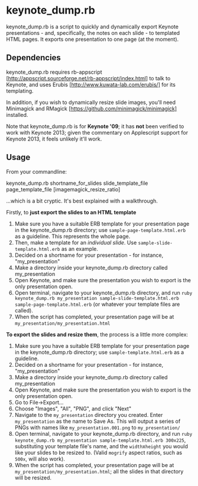 keynote_dump.rb
===============

keynote_dump.rb is a script to quickly and dynamically export Keynote presentations - and, specifically, the notes on each slide - to templated HTML pages. It exports one presentation to one page (at the moment).

Dependencies
------------

keynote_dump.rb requires rb-appscript [http://appscript.sourceforge.net/rb-appscript/index.html] to talk to Keynote, and uses Erubis [http://www.kuwata-lab.com/erubis/] for its templating.

In addition, if you wish to dynamically resize slide images, you'll need Minimagick and RMagick [https://github.com/minimagick/minimagick] installed.

Note that keynote_dump.rb is for **Keynote '09**; it has **not** been verified to work with Keynote 2013; given the commentary on Applescript support for Keynote 2013, it feels unlikely it'll work.


Usage
-----

From your commandline:

keynote_dump.rb shortname_for_slides slide_template_file page_template_file [imagemagick_resize_ratio]

...which is a bit cryptic. It's best explained with a walkthrough.

Firstly, to **just export the slides to an HTML template**

1. Make sure you have a suitable ERB template for your presentation page in the keynote_dump.rb directory; use `sample-page-template.html.erb` as a guideline. This represents the whole page.
1. Then, make a template for an _individual slide_. Use
   `sample-slide-template.html.erb` as an example.
2. Decided on a shortname for your presentation - for instance, "my_presentation"
3. Make a directory inside your keynote_dump.rb directory called my_presentation
4. Open Keynote, and make sure the presentation you wish to export is the only presentation open.
5. Open terminal, navigate to your keynote_dump.rb directory, and run `ruby keynote_dump.rb my_presentation sample-slide-template.html.erb sample-page-template.html.erb` (or whatever your template files are called).
6. When the script has completed, your presentation page will be at `my_presentation/my_presentation.html`

**To export the slides and resize them**, the process is a little more complex:

1. Make sure you have a suitable ERB template for your presentation page in the keynote_dump.rb directory; use `sample-template.html.erb` as a guideline.
2. Decided on a shortname for your presentation - for instance, "my_presentation"
3. Make a directory inside your keynote_dump.rb directory called my_presentation
4. Open Keynote, and make sure the presentation you wish to export is the only presentation open.
5. Go to File->Export...
6. Choose "Images", "All", "PNG", and click "Next"
7. Navigate to the `my_presentation` directory you created. Enter `my_presentation` as the name to Save As. This will output a series of PNGs with names like `my_presentation.001.png` to `my_presentation/`
8. Open terminal, navigate to your keynote_dump.rb directory, and run `ruby keynote_dump.rb my_presentation sample-template.html.erb 300x225`, substituting your template file's name, and the `width`x`height` you would like your slides to be resized to. (Valid `mogrify` aspect ratios, such as `500x`, will also work).
9. When the script has completed, your presentation page will be at `my_presentation/my_presentation.html`; all the slides in that directory will be resized.
